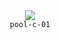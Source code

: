 <div align="center">
  <img src=https://skillicons.dev/icons?i=c />
  <br />
  <code>pool-c-01</code>
</div>
